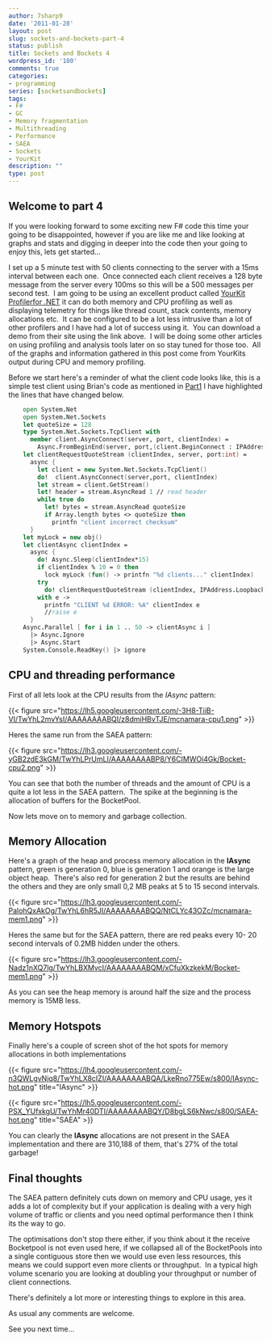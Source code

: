 ```yaml
---
author: 7sharp9
date: '2011-01-28'
layout: post
slug: sockets-and-bockets-part-4
status: publish
title: Sockets and Bockets 4
wordpress_id: '180'
comments: true
categories:
- programming
series: [socketsandbockets]
tags:
- F#
- GC
- Memory fragmentation
- Multithreading
- Performance
- SAEA
- Sockets
- YourKit
description: ""
type: post
---
```


## Welcome to part 4

If you were looking forward to some exciting new F# code this time your going
to be disappointed, however if you are like me and like looking at graphs and
stats and digging in deeper into the code then your going to enjoy this, lets
get started...<!-- more -->

I set up a 5 minute test with 50 clients connecting to the server with a 15ms
interval between each one.  Once connected each client receives a 128 byte
message from the server every 100ms so this will be a 500 messages per second
test.  I am going to be using an excellent product called [YourKit Profilerfor .NET](http://bit.ly/e4ToaO ) it can do both memory and CPU profiling as
well as displaying telemetry for things like thread count, stack contents,
memory allocations etc.  It can be configured to be a lot less intrusive than
a lot of other profilers and I have had a lot of success using it.  You can
download a demo from their site using the link above.  I will be doing some
other articles on using profiling and analysis tools later on so stay tuned
for those too.  All of the graphs and information gathered in this post come
from YourKits output during CPU and memory profiling.

Before we start here's a reminder of what the client code looks like, this is
a simple test client using Brian's code as mentioned in
[Part1](http://7sharpnine.com/posts/sockets-and-bockets-1/) I have highlighted the lines that
have changed below.

```fsharp   
    open System.Net
    open System.Net.Sockets  
    let quoteSize = 128  
    type System.Net.Sockets.TcpClient with
      member client.AsyncConnect(server, port, clientIndex) =
        Async.FromBeginEnd(server, port,(client.BeginConnect : IPAddress * int * _ * _ -> _), client.EndConnect)  
    let clientRequestQuoteStream (clientIndex, server, port:int) =
      async {
        let client = new System.Net.Sockets.TcpClient()
        do!  client.AsyncConnect(server,port, clientIndex)
        let stream = client.GetStream()
        let! header = stream.AsyncRead 1 // read header
        while true do
          let! bytes = stream.AsyncRead quoteSize
          if Array.length bytes <> quoteSize then
            printfn "client incorrect checksum"
      }  
    let myLock = new obj()  
    let clientAsync clientIndex =
      async {
        do! Async.Sleep(clientIndex*15)
        if clientIndex % 10 = 0 then
          lock myLock (fun() -> printfn "%d clients..." clientIndex)
        try
          do! clientRequestQuoteStream (clientIndex, IPAddress.Loopback, 10003)
        with e ->
          printfn "CLIENT %d ERROR: %A" clientIndex e
          //raise e
      }  
    Async.Parallel [ for i in 1 .. 50 -> clientAsync i ]
      |> Async.Ignore
      |> Async.Start
    System.Console.ReadKey() |> ignore
```

## CPU and threading performance

First of all lets look at the CPU results from the _IAsync_ pattern:

{{< figure src="https://lh5.googleusercontent.com/-3H8-TiiB-VI/TwYhL2mvYsI/AAAAAAAABQI/z8dmiHBvTJE/mcnamara-cpu1.png" >}}

Heres the same run from the SAEA pattern:

{{< figure src="https://lh3.googleusercontent.com/-yGB2zdE3kGM/TwYhLPrUmLI/AAAAAAAABP8/Y6CIMWOi4Gk/Bocket-cpu2.png" >}}

You can see that both the number of threads and the amount of CPU is a quite a
lot less in the SAEA pattern.  The spike at the beginning is the allocation of
buffers for the BocketPool.

Now lets move on to memory and garbage collection.

## Memory Allocation

Here's a graph of the heap and process memory allocation in the **IAsync**
pattern, green is generation 0, blue is generation 1 and orange is the large
object heap.  There's also red for generation 2 but the results are behind the
others and they are only small 0,2 MB peaks at 5 to 15 second intervals.

{{< figure src="https://lh3.googleusercontent.com/-PalohQxAkOg/TwYhL6hR5JI/AAAAAAAABQQ/NtCLYc43OZc/mcnamara-mem1.png" >}}

Heres the same but for the SAEA pattern, there are red peaks every 10- 20
second intervals of 0.2MB hidden under the others.

{{< figure src="https://lh3.googleusercontent.com/-Nadz1nXQ7lg/TwYhLBXMvcI/AAAAAAAABQM/xCfuXkzkekM/Bocket-mem1.png" >}}

As you can see the heap memory is around half the size and the process memory is 15MB less.

## Memory Hotspots

Finally here's a couple of screen shot of the hot spots for memory allocations
in both implementations

{{< figure src="https://lh4.googleusercontent.com/-n3QWLgvNjq8/TwYhLX8cIZI/AAAAAAAABQA/LkeRno775Ew/s800/IAsync-hot.png" title="IAsync" >}}

{{< figure src="https://lh5.googleusercontent.com/-PSX_YUfxkgU/TwYhMr40DTI/AAAAAAAABQY/D8bgLS6kNwc/s800/SAEA-hot.png" title="SAEA" >}}

You can clearly the **IAsync** allocations are not present in the SAEA
implementation and there are 310,188 of them, that's 27% of the total garbage!

## Final thoughts

The SAEA pattern definitely cuts down on memory and CPU usage, yes it adds a
lot of complexity but if your application is dealing with a very high volume
of traffic or clients and you need optimal performance then I think its the
way to go.

The optimisations don't stop there either, if you think about it the receive
Bocketpool is not even used here, if we collapsed all of the BocketPools into
a single contiguous store then we would use even less resources, this means we
could support even more clients or throughput.  In a typical high volume
scenario you are looking at doubling your throughput or number of client
connections.

There's definitely a lot more or interesting things to explore in this area.

As usual any comments are welcome.

See you next time...